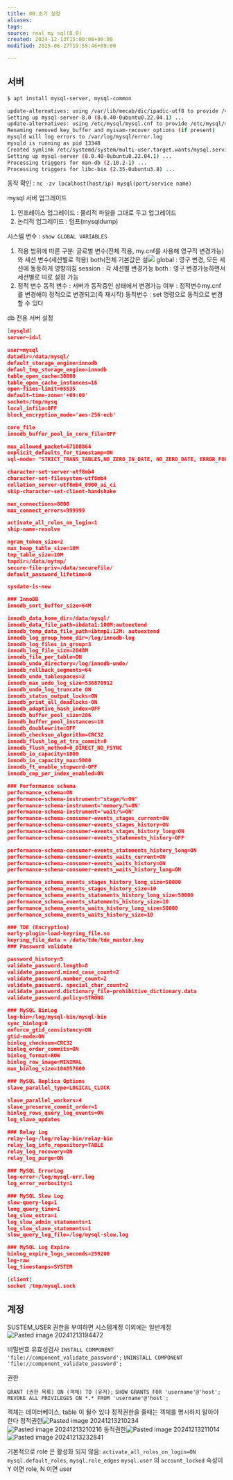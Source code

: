 ```yaml
---
title: 00.초기 설정
aliases: 
tags: 
source: real my sql(8.0)
created: 2024-12-13T15:00:00+09:00
modified: 2025-06-27T19:55:46+09:00

---
```



## 서버

```bash
$ apt install mysql-server, mysql-common

update-alternatives: using /var/lib/mecab/dic/ipadic-utf8 to provide /var/lib/mecab/dic/debian (mecab-dictionary) in auto mode
Setting up mysql-server-8.0 (8.0.40-0ubuntu0.22.04.1) ...
update-alternatives: using /etc/mysql/mysql.cnf to provide /etc/mysql/my.cnf (my.cnf) in auto mode
Renaming removed key_buffer and myisam-recover options (if present)
mysqld will log errors to /var/log/mysql/error.log
mysqld is running as pid 13348
Created symlink /etc/systemd/system/multi-user.target.wants/mysql.service → /lib/systemd/system/mysql.service.
Setting up mysql-server (8.0.40-0ubuntu0.22.04.1) ...
Processing triggers for man-db (2.10.2-1) ...
Processing triggers for libc-bin (2.35-0ubuntu3.8) ...
```

동작 확인 : `nc -zv localhost(host/ip) mysql(port/service name)`

mysql 서버 업그레이드
1. 인프레이스 업그레이드 : 물리적 파일을 그대로 두고 업그레이드
2. 논리적 업그레이드 : 덤프(mysqldump)


시스템 변수 : `show GLOBAL VARIABLES`
1. 적용 범위에 따른 구분: 글로벌 변수(전체 적용, my.cnf를 사용해 영구적 변경가능)와 세션 변수(세션별로 적용) both(전체 기본값은 설![](../../08.media/20241213173255.png)
   global : 영구 변경, 모든 세션에 동등하게 영향끼침
   session : 각 세션별 변경가능
   both : 영구 변경가능하면서 세션별로 따로 설정 가능
2. 정적 변수 동적 변수 : 서버가 동작중인 상태에서 변경가능 여부 : 
   정적변수my.cnf 를 변경해야 정적으로 변경되고(즉 재시작)
   동적변수 : set 명령으로 동적으로 변경할 수 있다

db 전용 서버 설정

```json
[mysqld]
server—id=l

user=mysql
datadir=/data/mysql/
default_storage_engine=innodb
defaul_tmp_storage_engine=innodb
table_open_cache=30000
table_open_cache_instances=16
open-fi1es-limit=65535
default—time-zone='+09:00'
socket=/tmp/mysq
local_infi1e=0FF
block_encryption_mode='aes-256-ecb'

core_file
innodb_buffer_pool_in_core_file=OFF

max_allowed_packet=67108864
explicit_defaults_for_timestamp=ON
sql-mode= "STRICT_TRANS_TABLES,NO_ZERO_IN_DATE, NO_ZERO_DATE, ERROR_FOR_DIVISION_BY_ZERO,NO_ENGINE SUBSTITUTION"

character-set-server-utf8mb4
character-set-filesystem-utf8mb4
collation_server-utf8mb4_0900_ai_ci
skip-character-set-client-handshake

max_connections=8000
max_connect_errors=999999

activate_all_roles_on_login=1
skip-name-resolve

ngram_token_size=2
max_heap_table_size=10M
tmp_table_size=10M
tmpdir=/data/mytmp/
secure-file-priv=/data/securefile/
default_password_lifetime=0

sysdate-is-now

### InnoDB
innodb_sort_buffer_size=64M

innodb_data_home_dir=/data/mysql/
innodb_data_file_path=ibdata1:100M:autoextend
innodb_temp_data_file_path=ibtmp1:12M: autoextend
innodb_log_group_home_dir=/log/innodb-log
innodb_log_files_in_group=3
innodb_log_file_size=2048M
innodb_file_per_table=ON
innodb_undo_directory=/log/innodb-undo/
innodb_rollback_segments=64
innodb_undo_tablespaces=2
innodb_max_undo_log_size=536870912
innodb_undo_log_truncate ON
innodb_status_output_locks=ON
innodb_print_all_deadlocks-ON
innodb_adaptive_hash_index=OFF
innodb_buffer_pool_size=206
innodb_buffer_pool_instances=10
innodb_doublewrite=OFF
innodb_checksun_algorithm=CRC32
innodb_flush_log_at_trx_commit=0
innodb_flush_method=0_DIRECT_NO_FSYNC
innodb_io_capacity=1000
innodb_io_capacity_max=5000
innodb_ft_enable_stopword-OFF
innodb_cmp_per_index_enabled=ON

### Performance schema
performance_schema=ON
performance-schema-instrument="stage/%=ON"
performance-schema-instrument='memory/%=ON'
performance-schema-instrument='wait/%=ON'
performance-schema-consumer-events_stages_current=ON
performance-schema-consumer-events_stages_history=ON
performance-schema-consumer-events_stages_history_long=ON
performance-schema-consumer-events_statements_history-OFF

performance-schema-consumer-events_statements_history_long=ON
performance-schema-consumer-events_waits_current=ON
performance-schema-consumer-events_waits_history=ON
performance-schena-consumer-events_waits_history_long=ON

performance_schema_events_stages_history_long_size=50000
performance_schema_events_stages_history_size=10
performance_schema_events_statements_history_long_size=50000
performance_schena_events_statements_history_size=10
performance_schema_events_waits_history_long_size=50000
performance_schema_events_waits_history_size=10

### TDE (Encryption)
early-plugin-load-keyring_file.so
keyring_file_data = /data/tde/tde_master.key
### Password validate

password_history=5
validate_password.length=8
validate_password.mixed_case_count=2
validate_password.number_count=2
validate_password. special_char_count=2
validate_password.dictionary_file-prohibitive_dictionary.data
validate_password.policy=STRONG

### MySQL BinLog
log-bin=/log/mysql-bin/mysql-bin
sync_binlog=0
enforce_gtid_consistency=ON
gtid-mode=ON
binlog_checksum=CRC32
binlog_order_commits=ON
binlog_format=ROW
binlog_row_image=MINIMAL
max_binlog_size=104857600

### MySQL Replica Options
slave_parallel_type=LOGICAL_CLOCK

slave_parallel_workers=4
slave_preserve_commit_order=1
binlog_rows_query_log_events=ON
log_slave_updates

### Relay Log
relay-log-/log/relay-bin/relay-bin
relay_log_info_repository=TABLE
relay_log_recovery=ON
relay_log_purge=ON

### MySQL ErrorLog
log-error-/log/mysql-err.log
log_error_verbosity=1

### MySQL Slow Log
slow-query-log=1
long_query_time=1
log_slow_extra=1
log_slow_admin_statements=1
log_slow_slave_statements=1
slow_query_log_file=/log/mysql-slow.log

### MySQL Log Expire
binlog_expire_logs_seconds=259200
log-raw
log_timestamps=SYSTEM

[client]
socket /tmp/mysql.sock
```

## 계정

SUSTEM_USER 권한을 부여하면 시스템계정
이외에는 일반계정
![Pasted image 20241213194472](../../08.media/20241213194472.png)

비밀번호 유효성검사
`INSTALL COMPONENT 'file://component_validate_password';`
`UNINSTALL COMPONENT 'file://component_validate_password';`

권한

`GRANT (권한 목록) ON (객체) TO (유저);`
`SHOW GRANTS FOR 'username'@'host';`
`REVOKE ALL PRIVILEGES ON *.* FROM 'username'@'host';`

객체는 데이터베이스, table 이 될수 있다
정적권한을 줄때는 객체를 명시하지 말아야 한다
정적권한![Pasted image 20241213210234](../../08.media/20241213210234.png)
![Pasted image 20241213210216](../../08.media/20241213210216.png)
동적권한![Pasted image 20241213211014](../../08.media/20241213211014.png)
![Pasted image 20241213232841](../../08.media/20241213232841.png)


기본적으로 role 은 활성화 되지 않음: `activate_all_roles_on_login=ON`
`mysql.default_roles`, `mysql.role_edges`
`mysql.user` 의 `account_locked` 속성이 Y 이면 role, N 이면 user


